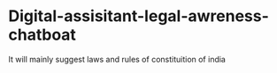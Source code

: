 # Digital-assisitant-legal-awreness-chatboat
It will mainly suggest laws and rules of constituition of india 
